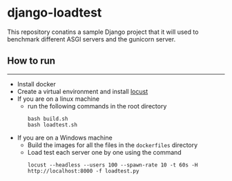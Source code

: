 # django-loadtest

This repository conatins a sample Django project that it will used to benchmark different ASGI servers and the gunicorn server.
## How to run
---

- Install docker
- Create a virtual environment and install [locust](https://locust.io/)
- If you are on a linux machine 
    - run the following commands in the root directory
        ```
        bash build.sh
        bash loadtest.sh
        ```
- If you are on a Windows machine
    - Build the images for all the files in the `dockerfiles` directory
    - Load test each server one by one using the command
        ```
        locust --headless --users 100 --spawn-rate 10 -t 60s -H http://localhost:8000 -f loadtest.py
        ```
